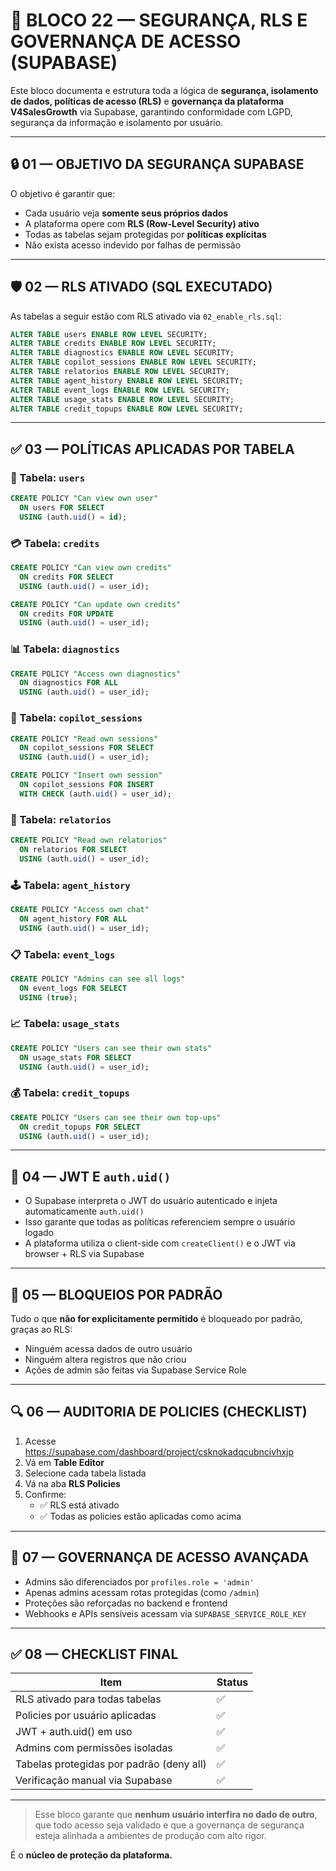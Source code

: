 
# 🔐 BLOCO 22 — SEGURANÇA, RLS E GOVERNANÇA DE ACESSO (SUPABASE)

Este bloco documenta e estrutura toda a lógica de **segurança, isolamento de dados, políticas de acesso (RLS)** e **governança da plataforma V4SalesGrowth** via Supabase, garantindo conformidade com LGPD, segurança da informação e isolamento por usuário.

---

## 🔒 01 — OBJETIVO DA SEGURANÇA SUPABASE

O objetivo é garantir que:

- Cada usuário veja **somente seus próprios dados**
- A plataforma opere com **RLS (Row-Level Security) ativo**
- Todas as tabelas sejam protegidas por **políticas explícitas**
- Não exista acesso indevido por falhas de permissão

---

## 🛡️ 02 — RLS ATIVADO (SQL EXECUTADO)

As tabelas a seguir estão com RLS ativado via `02_enable_rls.sql`:

```sql
ALTER TABLE users ENABLE ROW LEVEL SECURITY;
ALTER TABLE credits ENABLE ROW LEVEL SECURITY;
ALTER TABLE diagnostics ENABLE ROW LEVEL SECURITY;
ALTER TABLE copilot_sessions ENABLE ROW LEVEL SECURITY;
ALTER TABLE relatorios ENABLE ROW LEVEL SECURITY;
ALTER TABLE agent_history ENABLE ROW LEVEL SECURITY;
ALTER TABLE event_logs ENABLE ROW LEVEL SECURITY;
ALTER TABLE usage_stats ENABLE ROW LEVEL SECURITY;
ALTER TABLE credit_topups ENABLE ROW LEVEL SECURITY;
```

---

## ✅ 03 — POLÍTICAS APLICADAS POR TABELA

### 🧾 Tabela: `users`
```sql
CREATE POLICY "Can view own user"
  ON users FOR SELECT
  USING (auth.uid() = id);
```

### 💳 Tabela: `credits`
```sql
CREATE POLICY "Can view own credits"
  ON credits FOR SELECT
  USING (auth.uid() = user_id);

CREATE POLICY "Can update own credits"
  ON credits FOR UPDATE
  USING (auth.uid() = user_id);
```

### 📊 Tabela: `diagnostics`
```sql
CREATE POLICY "Access own diagnostics"
  ON diagnostics FOR ALL
  USING (auth.uid() = user_id);
```

### 🧠 Tabela: `copilot_sessions`
```sql
CREATE POLICY "Read own sessions"
  ON copilot_sessions FOR SELECT
  USING (auth.uid() = user_id);

CREATE POLICY "Insert own session"
  ON copilot_sessions FOR INSERT
  WITH CHECK (auth.uid() = user_id);
```

### 📄 Tabela: `relatorios`
```sql
CREATE POLICY "Read own relatorios"
  ON relatorios FOR SELECT
  USING (auth.uid() = user_id);
```

### 🕹️ Tabela: `agent_history`
```sql
CREATE POLICY "Access own chat"
  ON agent_history FOR ALL
  USING (auth.uid() = user_id);
```

### 📋 Tabela: `event_logs`
```sql
CREATE POLICY "Admins can see all logs"
  ON event_logs FOR SELECT
  USING (true);
```

### 📈 Tabela: `usage_stats`
```sql
CREATE POLICY "Users can see their own stats"
  ON usage_stats FOR SELECT
  USING (auth.uid() = user_id);
```

### 💰 Tabela: `credit_topups`
```sql
CREATE POLICY "Users can see their own top-ups"
  ON credit_topups FOR SELECT
  USING (auth.uid() = user_id);
```

---

## 📜 04 — JWT E `auth.uid()`

- O Supabase interpreta o JWT do usuário autenticado e injeta automaticamente `auth.uid()`
- Isso garante que todas as políticas referenciem sempre o usuário logado
- A plataforma utiliza o client-side com `createClient()` e o JWT via browser + RLS via Supabase

---

## 🚫 05 — BLOQUEIOS POR PADRÃO

Tudo o que **não for explicitamente permitido** é bloqueado por padrão, graças ao RLS:

- Ninguém acessa dados de outro usuário
- Ninguém altera registros que não criou
- Ações de admin são feitas via Supabase Service Role

---

## 🔍 06 — AUDITORIA DE POLICIES (CHECKLIST)

1. Acesse https://supabase.com/dashboard/project/csknokadqcubncivhxjp
2. Vá em **Table Editor**
3. Selecione cada tabela listada
4. Vá na aba **RLS Policies**
5. Confirme:
   - ✅ RLS está ativado
   - ✅ Todas as policies estão aplicadas como acima

---

## 🧠 07 — GOVERNANÇA DE ACESSO AVANÇADA

- Admins são diferenciados por `profiles.role = 'admin'`
- Apenas admins acessam rotas protegidas (como `/admin`)
- Proteções são reforçadas no backend e frontend
- Webhooks e APIs sensíveis acessam via `SUPABASE_SERVICE_ROLE_KEY`

---

## ✅ 08 — CHECKLIST FINAL

| Item                                     | Status |
|------------------------------------------|--------|
| RLS ativado para todas tabelas           | ✅     |
| Policies por usuário aplicadas           | ✅     |
| JWT + auth.uid() em uso                  | ✅     |
| Admins com permissões isoladas           | ✅     |
| Tabelas protegidas por padrão (deny all) | ✅     |
| Verificação manual via Supabase          | ✅     |

---

> Esse bloco garante que **nenhum usuário interfira no dado de outro**, que todo acesso seja validado e que a governança de segurança esteja alinhada a ambientes de produção com alto rigor.

É o **núcleo de proteção da plataforma.**
